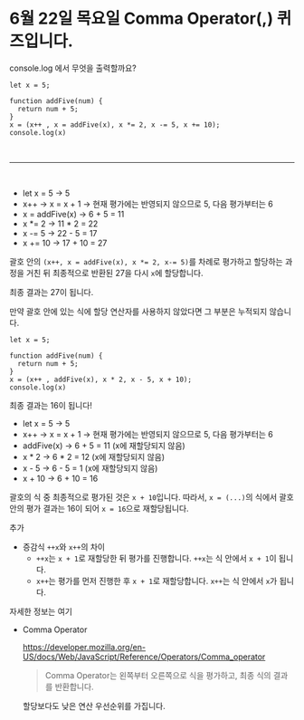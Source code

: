 # 6월 22일 목요일 Comma Operator(,)  퀴즈입니다.

console.log 에서 무엇을 출력할까요?

```
let x = 5;

function addFive(num) {
  return num + 5;
}
x = (x++ , x = addFive(x), x *= 2, x -= 5, x += 10);
console.log(x)
```

<br><hr><br>

- let x = 5 -> 5
- x++ -> x = x + 1 -> 현재 평가에는 반영되지 않으므로 5, 다음 평가부터는 6
- x = addFive(x) -> 6 + 5 = 11
- x *= 2 -> 11 * 2 = 22
- x -= 5 -> 22 - 5 = 17
- x += 10 -> 17 + 10 = 27

괄호 안의 `(x++, x = addFive(x), x *= 2, x-= 5)`를 차례로 평가하고 할당하는 과정을 거친 뒤 최종적으로 반환된 27을 다시 `x`에 할당합니다.

최종 결과는 27이 됩니다.

만약 괄호 안에 있는 식에 할당 연산자를 사용하지 않았다면 그 부분은 누적되지 않습니다.

```
let x = 5;

function addFive(num) {
  return num + 5;
}
x = (x++ , addFive(x), x * 2, x - 5, x + 10);
console.log(x)
```

최종 결과는 16이 됩니다!

- let x = 5 -> 5
- x++ -> x = x + 1 -> 현재 평가에는 반영되지 않으므로 5, 다음 평가부터는 6
- addFive(x) -> 6 + 5 = 11 (x에 재할당되지 않음)
- x * 2 -> 6 * 2 = 12 (x에 재할당되지 않음)
- x - 5 -> 6 - 5 = 1 (x에 재할당되지 않음)
- x + 10 -> 6 + 10 = 16

괄호의 식 중 최종적으로 평가된 것은 `x + 10`입니다. 따라서, `x = (...)`의 식에서 괄호 안의 평가 결과는 16이 되어 `x = 16`으로 재할당됩니다.

추가

- 증감식 `++x`와 `x++`의 차이
  - `++x`는 `x + 1`로 재할당한 뒤 평가를 진행합니다. `++x`는 식 안에서 `x + 1`이 됩니다.
  - `x++`는 평가를 먼저 진행한 후 `x + 1`로 재할당합니다. `x++`는 식 안에서 `x`가 됩니다.

자세한 정보는 여기

- Comma Operator

    https://developer.mozilla.org/en-US/docs/Web/JavaScript/Reference/Operators/Comma_operator

    > Comma Operator는 왼쪽부터 오른쪽으로 식을 평가하고, 최종 식의 결과를 반환합니다.

    할당보다도 낮은 연산 우선순위를 가집니다.